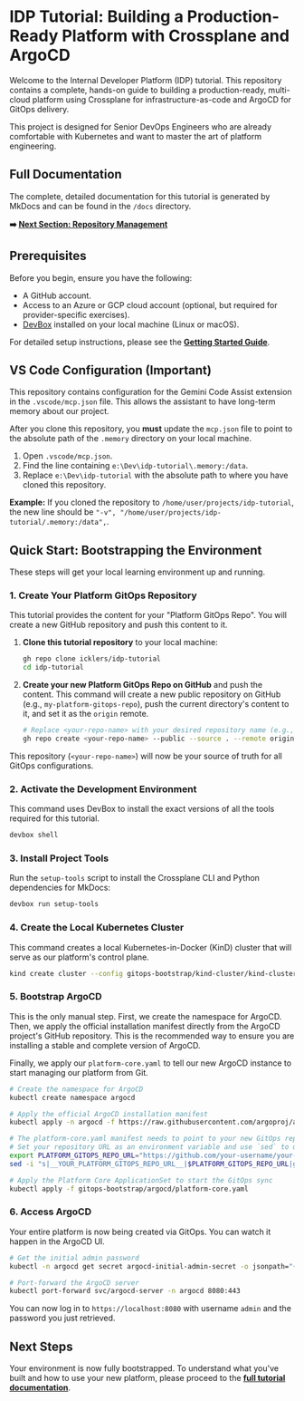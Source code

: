 # IDP Tutorial: Building a Production-Ready Platform with Crossplane and ArgoCD

Welcome to the Internal Developer Platform (IDP) tutorial. This repository contains a complete, hands-on guide to building a production-ready, multi-cloud platform using Crossplane for infrastructure-as-code and ArgoCD for GitOps delivery.

This project is designed for Senior DevOps Engineers who are already comfortable with Kubernetes and want to master the art of platform engineering.

## Full Documentation

The complete, detailed documentation for this tutorial is generated by MkDocs and can be found in the `/docs` directory. 

**➡️ [Next Section: Repository Management](./docs/repository-management/01-multi-repo-strategy.md)**

## Prerequisites

Before you begin, ensure you have the following:

-   A GitHub account.
-   Access to an Azure or GCP cloud account (optional, but required for provider-specific exercises).
-   [DevBox](https://www.jetpack.io/devbox/docs/installing-devbox/) installed on your local machine (Linux or macOS).

For detailed setup instructions, please see the **[Getting Started Guide](./docs/getting-started/01-introduction.md)**.

## VS Code Configuration (Important)

This repository contains configuration for the Gemini Code Assist extension in the `.vscode/mcp.json` file. This allows the assistant to have long-term memory about our project.

After you clone this repository, you **must** update the `mcp.json` file to point to the absolute path of the `.memory` directory on your local machine.

1.  Open `.vscode/mcp.json`.
2.  Find the line containing `e:\Dev\idp-tutorial\.memory:/data`.
3.  Replace `e:\Dev\idp-tutorial` with the absolute path to where you have cloned this repository.

**Example:** If you cloned the repository to `/home/user/projects/idp-tutorial`, the new line should be `"-v", "/home/user/projects/idp-tutorial/.memory:/data",`.

## Quick Start: Bootstrapping the Environment

These steps will get your local learning environment up and running. 

### 1. Create Your Platform GitOps Repository

This tutorial provides the content for your "Platform GitOps Repo". You will create a new GitHub repository and push this content to it.

1.  **Clone this tutorial repository** to your local machine:

    ```bash
    gh repo clone icklers/idp-tutorial
    cd idp-tutorial
    ```

2.  **Create your new Platform GitOps Repo on GitHub** and push the content. This command will create a new public repository on GitHub (e.g., `my-platform-gitops-repo`), push the current directory's content to it, and set it as the `origin` remote.

    ```bash
    # Replace <your-repo-name> with your desired repository name (e.g., my-platform-gitops-repo)
    gh repo create <your-repo-name> --public --source . --remote origin
    ```

This repository (`<your-repo-name>`) will now be your source of truth for all GitOps configurations.

### 2. Activate the Development Environment

This command uses DevBox to install the exact versions of all the tools required for this tutorial.

```bash
devbox shell
```

### 3. Install Project Tools

Run the `setup-tools` script to install the Crossplane CLI and Python dependencies for MkDocs:

```bash
devbox run setup-tools
```

### 4. Create the Local Kubernetes Cluster

This command creates a local Kubernetes-in-Docker (KinD) cluster that will serve as our platform's control plane.

```bash
kind create cluster --config gitops-bootstrap/kind-cluster/kind-cluster.yaml
```

### 5. Bootstrap ArgoCD

This is the only manual step. First, we create the namespace for ArgoCD. Then, we apply the official installation manifest directly from the ArgoCD project's GitHub repository. This is the recommended way to ensure you are installing a stable and complete version of ArgoCD.

Finally, we apply our `platform-core.yaml` to tell our new ArgoCD instance to start managing our platform from Git.

```bash
# Create the namespace for ArgoCD
kubectl create namespace argocd

# Apply the official ArgoCD installation manifest
kubectl apply -n argocd -f https://raw.githubusercontent.com/argoproj/argo-cd/stable/manifests/install.yaml

# The platform-core.yaml manifest needs to point to your new GitOps repository.
# Set your repository URL as an environment variable and use `sed` to update the file.
export PLATFORM_GITOPS_REPO_URL="https://github.com/your-username/your-repo-name.git" # <-- REPLACE THIS
sed -i "s|__YOUR_PLATFORM_GITOPS_REPO_URL__|$PLATFORM_GITOPS_REPO_URL|g" gitops-bootstrap/argocd/platform-core.yaml

# Apply the Platform Core ApplicationSet to start the GitOps sync
kubectl apply -f gitops-bootstrap/argocd/platform-core.yaml
```

### 6. Access ArgoCD

Your entire platform is now being created via GitOps. You can watch it happen in the ArgoCD UI.

```bash
# Get the initial admin password
kubectl -n argocd get secret argocd-initial-admin-secret -o jsonpath="{.data.password}" | base64 -d; echo

# Port-forward the ArgoCD server
kubectl port-forward svc/argocd-server -n argocd 8080:443
```

You can now log in to `https://localhost:8080` with username `admin` and the password you just retrieved.

## Next Steps

Your environment is now fully bootstrapped. To understand what you've built and how to use your new platform, please proceed to the **[full tutorial documentation](./docs/index.md)**.
